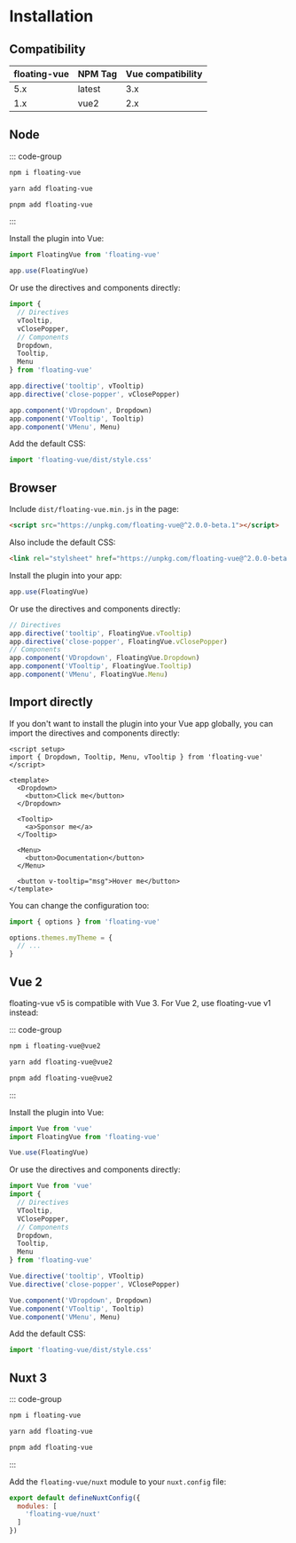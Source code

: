 # Installation

## Compatibility

| floating-vue | NPM Tag | Vue compatibility |
| ------------ | ------- | ----------------- |
| 5.x          | latest  | 3.x               |
| 1.x          | vue2    | 2.x               |

## Node

::: code-group

```bash [npm]
npm i floating-vue
```

```bash [yarn]
yarn add floating-vue
```

```bash [pnpm]
pnpm add floating-vue
```

:::

Install the plugin into Vue:

```javascript
import FloatingVue from 'floating-vue'

app.use(FloatingVue)
```

Or use the directives and components directly:

```javascript
import {
  // Directives
  vTooltip,
  vClosePopper,
  // Components
  Dropdown,
  Tooltip,
  Menu
} from 'floating-vue'

app.directive('tooltip', vTooltip)
app.directive('close-popper', vClosePopper)

app.component('VDropdown', Dropdown)
app.component('VTooltip', Tooltip)
app.component('VMenu', Menu)
```

Add the default CSS:

```js
import 'floating-vue/dist/style.css'
```

## Browser

Include `dist/floating-vue.min.js` in the page:

```html
<script src="https://unpkg.com/floating-vue@^2.0.0-beta.1"></script>
```

Also include the default CSS:

```html
<link rel="stylsheet" href="https://unpkg.com/floating-vue@^2.0.0-beta.1/dist/style.css" />
```

Install the plugin into your app:

```javascript
app.use(FloatingVue)
```

Or use the directives and components directly:

```javascript
// Directives
app.directive('tooltip', FloatingVue.vTooltip)
app.directive('close-popper', FloatingVue.vClosePopper)
// Components
app.component('VDropdown', FloatingVue.Dropdown)
app.component('VTooltip', FloatingVue.Tooltip)
app.component('VMenu', FloatingVue.Menu)
```

## Import directly

If you don't want to install the plugin into your Vue app globally, you can import the directives and components directly:

```vue
<script setup>
import { Dropdown, Tooltip, Menu, vTooltip } from 'floating-vue'
</script>

<template>
  <Dropdown>
    <button>Click me</button>
  </Dropdown>

  <Tooltip>
    <a>Sponsor me</a>
  </Tooltip>

  <Menu>
    <button>Documentation</button>
  </Menu>

  <button v-tooltip="msg">Hover me</button>
</template>
```

You can change the configuration too:

```js
import { options } from 'floating-vue'

options.themes.myTheme = {
  // ...
}
```

## Vue 2

floating-vue v5 is compatible with Vue 3. For Vue 2, use floating-vue v1 instead:


::: code-group

```bash [npm]
npm i floating-vue@vue2
```

```bash [yarn]
yarn add floating-vue@vue2
```

```bash [pnpm]
pnpm add floating-vue@vue2
```

:::

Install the plugin into Vue:

```javascript
import Vue from 'vue'
import FloatingVue from 'floating-vue'

Vue.use(FloatingVue)
```

Or use the directives and components directly:

```javascript
import Vue from 'vue'
import {
  // Directives
  VTooltip,
  VClosePopper,
  // Components
  Dropdown,
  Tooltip,
  Menu
} from 'floating-vue'

Vue.directive('tooltip', VTooltip)
Vue.directive('close-popper', VClosePopper)

Vue.component('VDropdown', Dropdown)
Vue.component('VTooltip', Tooltip)
Vue.component('VMenu', Menu)
```

Add the default CSS:

```js
import 'floating-vue/dist/style.css'
```

## Nuxt 3

::: code-group

```bash [npm]
npm i floating-vue
```

```bash [yarn]
yarn add floating-vue
```

```bash [pnpm]
pnpm add floating-vue
```

:::

Add the `floating-vue/nuxt` module to your `nuxt.config` file:

```js
export default defineNuxtConfig({
  modules: [
    'floating-vue/nuxt'
  ]
})
```
